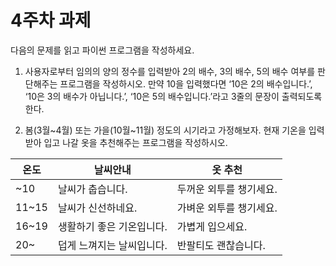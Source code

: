 # 4주차 과제
다음의 문제를 읽고 파이썬 프로그램을 작성하세요.

 

1. 사용자로부터 임의의 양의 정수를 입력받아 2의 배수, 3의 배수, 5의 배수 여부를 판단해주는 프로그램을 작성하시오. 만약 10을 입력했다면 ‘10은 2의 배수입니다.’, ‘10은 3의 배수가 아닙니다.’, ‘10은 5의 배수입니다.’라고 3줄의 문장이 출력되도록 한다.


 


2. 봄(3월~4월) 또는 가을(10월~11월) 정도의 시기라고 가정해보자. 현재 기온을 입력받아 입고 나갈 옷을 추천해주는 프로그램을 작성하시오.


| 온도 | 날씨안내 | 옷 추천 |
| --- | --- | --- |
| ~10 | 날씨가 춥습니다. | 두꺼운 외투를 챙기세요. |
| 11~15 | 날씨가 신선하네요. | 가벼운 외투를 챙기세요. |
| 16~19 | 생활하기 좋은 기온입니다. | 가볍게 입으세요. |
| 20~ | 덥게 느껴지는 날씨입니다. | 반팔티도 괜찮습니다. |
